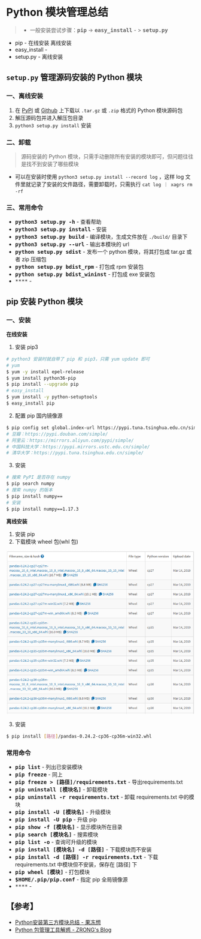 # Python 模块管理总结

> * 一般安装尝试步骤：<kbd>**pip**</kbd> -> <kbd>**easy_install**</kbd> - > <kbd>**setup.py**</kbd>

* pip - <kbd>在线安装</kbd> <kbd>离线安装</kbd>
* easy_install - <kbd></kbd> <kbd></kbd>
* setup.py - <kbd>离线安装</kbd>



## `setup.py` 管理源码安装的 Python 模块

### 一、离线安装

1. 在 [PyPI](https://pypi.org/) 或 [Github](https://www.github.com) 上下载以 `.tar.gz` 或 `.zip` 格式的 Python 模块源码包
2. 解压源码包并进入解压包目录
3. `python3 setup.py install` 安装

### 二、卸载

> 源码安装的 Python 模块，只需手动删除所有安装的模块即可，但问题往往是找不到安装了哪些模块

* 可以在安装时使用 `python3 setup.py install --record log` ，这样 log 文件里就记录了安装的文件路径，需要卸载时，只需执行 `cat log ｜ xagrs rm -rf`

### 三、常用命令

* <kbd>**python3 setup.py -h**</kbd> - 查看帮助
* <kbd>**python3 setup.py install**</kbd> - 安装
* <kbd>**python3 setup.py build**</kbd> - 编译模块，生成文件放在 `./build/` 目录下
* <kbd>**python3 setup.py --url**</kbd> - 输出本模块的 url
* <kbd>**python setup.py sdist**</kbd> - 发布一个 python 模块，将其打包成 tar.gz 或者 zip 压缩包
* <kbd>**python setup.py bdist_rpm**</kbd> - 打包成 rpm 安装包
* <kbd>**python setup.py bdist_wininst**</kbd> - 打包成 exe 安装包
* <kbd>****</kbd> - 

## pip 安装 Python 模块

### 一、安装

<kbd>**在线安装**</kbd>

1. 安装 pip3

```bash
# python3 安装时就自带了 pip 和 pip3，只需 yum update 即可
# yum
$ yum -y install epel-release
$ yum install python36-pip
$ pip install --upgrade pip
# easy_install
$ yum install -y python-setuptools
$ easy_install pip
```

2. 配置 pip 国内镜像源

``` bash
$ pip config set global.index-url https://pypi.tuna.tsinghua.edu.cn/simple
# 豆瓣：https://pypi.douban.com/simple/
# 阿里云：https://mirrors.aliyun.com/pypi/simple/
# 中国科技大学：https://pypi.mirrors.ustc.edu.cn/simple/
# 清华大学：https://pypi.tuna.tsinghua.edu.cn/simple/
```

3. 安装

``` bash
# 搜索 PyPI 是否存在 numpy
$ pip search numpy
# 搜索 numpy 的版本
$ pip install numpy==
# 安装 
$ pip install numpy==1.17.3
```

<kbd>**离线安装**</kbd>

1. 安装 pip
2. 下载模块 wheel 包(whl 包)

![python_whl](./images/python_whl.png)

3. 安装

``` bash
$ pip install [路径]/pandas-0.24.2-cp36-cp36m-win32.whl
```



### 常用命令

* <kbd>**pip list**</kbd> - 列出已安装模块
* <kbd>**pip freeze**</kbd> - 同上
* <kbd>**pip freeze > [路径]/requirements.txt**</kbd> - 导出requirements.txt
* <kbd>**pip uninstall [模块名]**</kbd> - 卸载模块
* <kbd>**pip uninstall -r requirements.txt**</kbd> - 卸载 requirements.txt 中的模块
* <kbd>**pip install -U [模块名]**</kbd> - 升级模块
* <kbd>**pip install -U pip**</kbd> - 升级 pip
* <kbd>**pip show -f [模块名]**</kbd> - 显示模块所在目录
* <kbd>**pip search [模块名]**</kbd> - 搜索模块
* <kbd>**pip list -o**</kbd> - 查询可升级的模块
* <kbd>**pip install [模块名] -d [路径]**</kbd> - 下载模块而不安装
* <kbd>**pip install -d [路径] -r requirements.txt**</kbd> - 下载 requirements.txt 中模块但不安装，保存在 [路径] 下
* <kbd>**pip wheel [模块]**</kbd> - 打包模块
* <kbd>**$HOME/.pip/pip.conf**</kbd> - 指定 pip 全局镜像源
* <kbd>****</kbd> - 



## 【参考】

* [Python安装第三方模块总结 - 果冻想](https://www.jellythink.com/archives/541)
* [Python 包管理工具解惑 - ZRONG's Blog](https://blog.zengrong.net/post/python_packaging/)